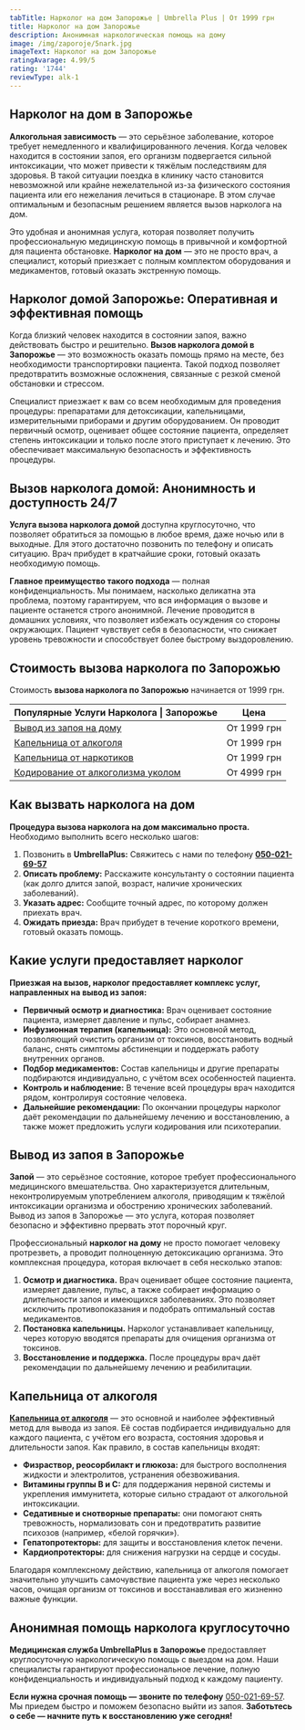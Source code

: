 ```yaml
---
tabTitle: Нарколог на дом Запорожье | Umbrella Plus | От 1999 грн
title: Нарколог на дом Запорожье
description: Анонимная наркологическая помощь на дому
image: /img/zaporoje/5nark.jpg
imageText: Нарколог на дом Запорожье
ratingAvarage: 4.99/5
rating: '1744'
reviewType: alk-1
---
```


## Нарколог на дом в Запорожье

**Алкогольная зависимость** — это серьёзное заболевание, которое требует немедленного и квалифицированного лечения. Когда человек находится в состоянии запоя, его организм подвергается сильной интоксикации, что может привести к тяжёлым последствиям для здоровья. В такой ситуации поездка в клинику часто становится невозможной или крайне нежелательной из-за физического состояния пациента или его нежелания лечиться в стационаре. В этом случае оптимальным и безопасным решением является вызов нарколога на дом.

Это удобная и анонимная услуга, которая позволяет получить профессиональную медицинскую помощь в привычной и комфортной для пациента обстановке. **Нарколог на дом** — это не просто врач, а специалист, который приезжает с полным комплектом оборудования и медикаментов, готовый оказать экстренную помощь.

## Нарколог домой Запорожье: Оперативная и эффективная помощь

Когда близкий человек находится в состоянии запоя, важно действовать быстро и решительно. **Вызов нарколога домой в Запорожье** — это возможность оказать помощь прямо на месте, без необходимости транспортировки пациента. Такой подход позволяет предотвратить возможные осложнения, связанные с резкой сменой обстановки и стрессом.

Специалист приезжает к вам со всем необходимым для проведения процедуры: препаратами для детоксикации, капельницами, измерительными приборами и другим оборудованием. Он проводит первичный осмотр, оценивает общее состояние пациента, определяет степень интоксикации и только после этого приступает к лечению. Это обеспечивает максимальную безопасность и эффективность процедуры.

## Вызов нарколога домой: Анонимность и доступность 24/7

**Услуга вызова нарколога домой** доступна круглосуточно, что позволяет обратиться за помощью в любое время, даже ночью или в выходные. Для этого достаточно позвонить по телефону и описать ситуацию. Врач прибудет в кратчайшие сроки, готовый оказать необходимую помощь.

**Главное преимущество такого подхода** — полная конфиденциальность. Мы понимаем, насколько деликатна эта проблема, поэтому гарантируем, что вся информация о вызове и пациенте останется строго анонимной. Лечение проводится в домашних условиях, что позволяет избежать осуждения со стороны окружающих. Пациент чувствует себя в безопасности, что снижает уровень тревожности и способствует более быстрому выздоровлению.

## Стоимость вызова нарколога по Запорожью

Стоимость **вызова нарколога по Запорожью** начинается от 1999 грн.

| Популярные Услуги Нарколога \| Запорожье                                                                   | Цена        |
| ---------------------------------------------------------------------------------------------------------- | ----------- |
| [Вывод из запоя на дому](https://umbrella-plus.com.ua/zaporozie/vivod-iz-zapoia-na-domy-zaporozhye/)       | От 1999 грн |
| [Капельница от алкоголя](https://umbrella-plus.com.ua/zaporozie/kapelnica_ot_alkogola_na_domy_zaporozhye/) | От 1999 грн |
| [Капельница от наркотиков](kapelnica-ot-nakrotikov-zp)                                                     | От 1999 грн |
| [Кодирование от алкоголизма уколом](kodirovka-ot-alkogolia-zp)                                             | От 4999 грн |

## Как вызвать нарколога на дом

**Процедура вызова нарколога на дом максимально проста.** Необходимо выполнить всего несколько шагов:

1. Позвонить в **UmbrellaPlus:** Свяжитесь с нами по телефону **[050-021-69-57](tel:0500216957)**
2. **Описать проблему:** Расскажите консультанту о состоянии пациента (как долго длится запой, возраст, наличие хронических заболеваний).
3. **Указать адрес:** Сообщите точный адрес, по которому должен приехать врач.
4. **Ожидать приезда:** Врач прибудет в течение короткого времени, готовый оказать помощь.

## Какие услуги предоставляет нарколог

**Приезжая на вызов, нарколог предоставляет комплекс услуг, направленных на вывод из запоя:**

* **Первичный осмотр и диагностика:** Врач оценивает состояние пациента, измеряет давление и пульс, собирает анамнез.
* **Инфузионная терапия (капельница):** Это основной метод, позволяющий очистить организм от токсинов, восстановить водный баланс, снять симптомы абстиненции и поддержать работу внутренних органов.
* **Подбор медикаментов:** Состав капельницы и другие препараты подбираются индивидуально, с учётом всех особенностей пациента.
* **Контроль и наблюдение:** В течение всей процедуры врач находится рядом, контролируя состояние человека.
* **Дальнейшие рекомендации:** По окончании процедуры нарколог даёт рекомендации по дальнейшему лечению и восстановлению, а также может предложить услуги кодирования или психотерапии.

## Вывод из запоя в Запорожье

**Запой** — это серьёзное состояние, которое требует профессионального медицинского вмешательства. Оно характеризуется длительным, неконтролируемым употреблением алкоголя, приводящим к тяжёлой интоксикации организма и обострению хронических заболеваний. Вывод из запоя в Запорожье — это услуга, которая позволяет безопасно и эффективно прервать этот порочный круг.

Профессиональный **нарколог на дому** не просто помогает человеку протрезветь, а проводит полноценную детоксикацию организма. Это комплексная процедура, которая включает в себя несколько этапов:

1. **Осмотр и диагностика.** Врач оценивает общее состояние пациента, измеряет давление, пульс, а также собирает информацию о длительности запоя и имеющихся заболеваниях. Это позволяет исключить противопоказания и подобрать оптимальный состав медикаментов.
2. **Постановка капельницы.** Нарколог устанавливает капельницу, через которую вводятся препараты для очищения организма от токсинов.
3. **Восстановление и поддержка.** После процедуры врач даёт рекомендации по дальнейшему лечению и реабилитации.

## Капельница от алкоголя

**[Капельница от алкоголя](https://umbrella-plus.com.ua/zaporozie/kapelnica_ot_alkogola_zaporozhye/)** — это основной и наиболее эффективный метод для вывода из запоя. Её состав подбирается индивидуально для каждого пациента, с учётом его возраста, состояния здоровья и длительности запоя. Как правило, в состав капельницы входят:

* **Физраствор, реосорбилакт и глюкоза:** для быстрого восполнения жидкости и электролитов, устранения обезвоживания.
* **Витамины группы В и С:** для поддержания нервной системы и укрепления иммунитета, которые сильно страдают от алкогольной интоксикации.
* **Седативные и снотворные препараты:** они помогают снять тревожность, нормализовать сон и предотвратить развитие психозов (например, «белой горячки»).
* **Гепатопротекторы:** для защиты и восстановления клеток печени.
* **Кардиопротекторы:** для снижения нагрузки на сердце и сосуды.

Благодаря комплексному действию, капельница от алкоголя помогает значительно улучшить самочувствие пациента уже через несколько часов, очищая организм от токсинов и восстанавливая его жизненно важные функции.

## Анонимная помощь нарколога круглосуточно

**Медицинская служба UmbrellaPlus в Запорожье** предоставляет круглосуточную наркологическую помощь с выездом на дом. Наши специалисты гарантируют профессиональное лечение, полную конфиденциальность и индивидуальный подход к каждому пациенту.

**Если нужна срочная помощь — звоните по телефону** [050-021-69-57](tel:0500216957). Мы приедем быстро и поможем безопасно выйти из запоя.
**Заботьтесь о себе — начните путь к восстановлению уже сегодня!**
